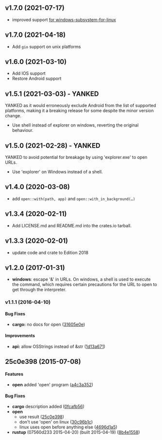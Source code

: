 ## v1.7.0 (2021-07-17)

* improved support [for
  windows-subsystem-for-linux](https://github.com/Byron/open-rs/pull/33#issue-691044025)

## v1.7.0 (2021-04-18)

* Add `gio` support on unix platforms

## v1.6.0 (2021-03-10)

* Add IOS support
* Restore Android support

## v1.5.1 (2021-03-03) - YANKED

YANKED as it would erroneously exclude Android from the list of supported platforms, making it a breaking release for some despite
the minor version change.

* Use shell instead of explorer on windows, reverting the original behaviour.

## v1.5.0 (2021-02-28) - YANKED

YANKED to avoid potential for breakage by using 'explorer.exe' to open URLs.

* Use 'explorer' on Windows instead of a shell.

## v1.4.0 (2020-03-08)

* add `open::with(path, app)` and `open::with_in_background(…)`

## v1.3.4 (2020-02-11)

* Add LICENSE.md and README.md into the crates.io tarball.

## v1.3.3 (2020-02-01)

* update code and crate to Edition 2018

## v1.2.0 (2017-01-31)

* **windows**: escape '&' in URLs. On windows, a shell is used to execute the command, which
  requires certain precautions for the URL to open to get through the interpreter.


<a name="v1.1.1"></a>
### v1.1.1 (2016-04-10)


#### Bug Fixes

* **cargo:**  no docs for open ([31605e0e](https://github.com/Byron/open-rs/commit/31605e0eddfb0cf8db635dd4d86131bc46beae78))

#### Improvements

* **api:**  allow OSStrings instead of &str ([1d13a671](https://github.com/Byron/open-rs/commit/1d13a671f2c9bd9616bf185fac77b32da1dcf8ee))



<a name="25c0e398"></a>
## 25c0e398 (2015-07-08)


#### Features

* **open**  added 'open' program ([a4c3a352](https://github.com/Byron/open-rs/commit/a4c3a352c8f912211d5ab48daaf41cb847ebcc0c))

#### Bug Fixes

* **cargo**  description added ([0fcafb56](https://github.com/Byron/open-rs/commit/0fcafb56cdb5d154b3e983d17c93a1dd7c665426))
* **open**
  *  use result ([25c0e398](https://github.com/Byron/open-rs/commit/25c0e398856c24a2daf0444640567ed3fd2f4307))
  *  don't use 'open' on linux ([30c96b1c](https://github.com/Byron/open-rs/commit/30c96b1cb95c1e03bede218b8fb03bbd9ada9317))
  *  linux uses open before anything else ([4696d1a5](https://github.com/Byron/open-rs/commit/4696d1a5ec80691e97bb1be4261d4f79ee0ade4d))
* **rustup**  (07560d233 2015-04-20) (built 2015-04-19) ([8b4e1558](https://github.com/Byron/open-rs/commit/8b4e1558f09937c555ab381ea6399a2c0758c23d))



